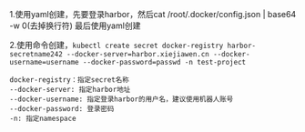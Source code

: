 1.使用yaml创建，先要登录harbor，然后cat /root/.docker/config.json | base64 -w 0(去掉换行符)
最后使用yaml创建

2.使用命令创建，`kubectl create secret docker-registry harbor-secretname242 --docker-server=harbor.xiejiawen.cn --docker-username=username --docker-password=passwd -n test-project`

    docker-registry：指定secret名称
    --docker-server: 指定harbor地址
    --docker-username: 指定登录harbor的用户名，建议使用机器人账号
    --docker-password: 登录密码
    -n: 指定namespace

